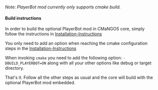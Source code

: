*Note: PlayerBot mod currently only supports cmake build.*

#### Build instructions

In order to build the optional PlayerBot mod in CMaNGOS core, simply follow the instructions in [Installation-Instructions](Installation-Instructions)

You only need to add an option when reaching the cmake configuration steps in the [Installation-Instructions](Installation-Instructions#compiling-cmangos)

When invoking `cmake` you need to add the following option: `-DBUILD_PLAYERBOT=ON` along with all your other options like debug or target directory.

That's it. Follow all the other steps as usual and the core will build with the optional PlayerBot mod embedded.
